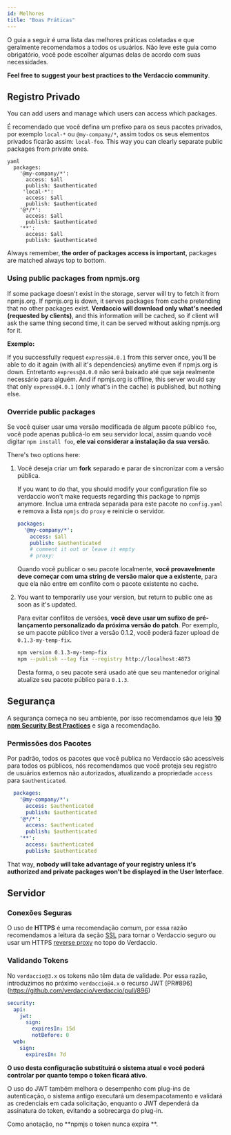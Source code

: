 ```yaml
---
id: Melhores
title: "Boas Práticas"
---
```


O guia a seguir é uma lista das melhores práticas coletadas e que geralmente recomendamos a todos os usuários. Não leve este guia como obrigatório, você pode escolher algumas delas de acordo com suas necessidades.

**Feel free to suggest your best practices to the Verdaccio community**.

## Registro Privado

You can add users and manage which users can access which packages.

É recomendado que você defina um prefixo para os seus pacotes privados, por exemplo `local-*` ou `@my-company/*`, assim todos os seus elementos privados ficarão assim: `local-foo`. This way you can clearly separate public packages from private ones.

    yaml
      packages:
        '@my-company/*':
          access: $all
          publish: $authenticated
         'local-*':
          access: $all
          publish: $authenticated
        '@*/*':
          access: $all
          publish: $authenticated
        '**':
          access: $all
          publish: $authenticated

Always remember, **the order of packages access is important**, packages are matched always top to bottom.

### Using public packages from npmjs.org

If some package doesn't exist in the storage, server will try to fetch it from npmjs.org. If npmjs.org is down, it serves packages from cache pretending that no other packages exist. **Verdaccio will download only what's needed (requested by clients)**, and this information will be cached, so if client will ask the same thing second time, it can be served without asking npmjs.org for it.

**Exemplo:**

If you successfully request `express@4.0.1` from this server once, you'll be able to do it again (with all it's dependencies) anytime even if npmjs.org is down. Entretanto `express@4.0.0` não será baixado até que seja realmente necessário para alguém. And if npmjs.org is offline, this server would say that only `express@4.0.1` (only what's in the cache) is published, but nothing else.

### Override public packages

Se você quiser usar uma versão modificada de algum pacote público `foo`, você pode apenas publicá-lo em seu servidor local, assim quando você digitar `npm install foo`, **ele vai considerar a instalação da sua versão**.

There's two options here:

1. Você deseja criar um **fork** separado e parar de sincronizar com a versão pública.
    
    If you want to do that, you should modify your configuration file so verdaccio won't make requests regarding this package to npmjs anymore. Inclua uma entrada separada para este pacote no `config.yaml` e remova a lista `npmjs` do `proxy` e reinicie o servidor.
    
    ```yaml
    packages:
      '@my-company/*':
        access: $all
        publish: $authenticated
        # comment it out or leave it empty
        # proxy:
    ```
    
    Quando você publicar o seu pacote localmente, **você provavelmente deve começar com uma string de versão maior que a existente**, para que ela não entre em conflito com o pacote existente no cache.

2. You want to temporarily use your version, but return to public one as soon as it's updated.
    
    Para evitar conflitos de versões, **você deve usar um sufixo de pré-lançamento personalizado da próxima versão do patch**. Por exemplo, se um pacote público tiver a versão 0.1.2, você poderá fazer upload de `0.1.3-my-temp-fix`.
    
    ```bash
    npm version 0.1.3-my-temp-fix
    npm --publish --tag fix --registry http://localhost:4873
    ```
    
    Desta forma, o seu pacote será usado até que seu mantenedor original atualize seu pacote público para `0.1.3`.

## Segurança

A segurança começa no seu ambiente, por isso recomendamos que leia **[10 npm Security Best Practices](https://snyk.io/blog/ten-npm-security-best-practices/)** e siga a recomendação.

### Permissões dos Pacotes

Por padrão, todos os pacotes que você publica no Verdaccio são acessíveis para todos os públicos, nós recomendamos que você proteja seu registro de usuários externos não autorizados, atualizando a propriedade `access` para `$authenticated`.

```yaml
  packages:
    '@my-company/*':
      access: $authenticated
      publish: $authenticated
    '@*/*':
      access: $authenticated
      publish: $authenticated
    '**':
      access: $authenticated
      publish: $authenticated
   ```

That way, **nobody will take advantage of your registry unless it's authorized and private packages won't be displayed in the User Interface**.

## Servidor

### Conexões Seguras

O uso de **HTTPS** é uma recomendação comum, por essa razão recomendamos a leitura da seção [SSL](ssl.md) para tornar o Verdaccio seguro ou usar um HTTPS [reverse proxy](reverse-proxy.md) no topo do Verdaccio.

### Validando Tokens

No `verdaccio@3.x` os tokens não têm data de validade. Por essa razão, introduzimos no próximo `verdaccio@4.x` o recurso JWT [PR#896] (https://github.com/verdaccio/verdaccio/pull/896)

```yaml
security:
  api:
    jwt:
      sign:
        expiresIn: 15d
        notBefore: 0
  web:
    sign:
      expiresIn: 7d
```

**O uso desta configuração substituirá o sistema atual e você poderá controlar por quanto tempo o token ficará ativo**.

O uso do JWT também melhora o desempenho com plug-ins de autenticação, o sistema antigo executará um desempacotamento e validará as credenciais em cada solicitação, enquanto o JWT dependerá da assinatura do token, evitando a sobrecarga do plug-in.

Como anotação, no **npmjs o token nunca expira **.